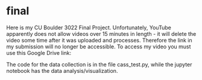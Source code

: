 # final

Here is my CU Boulder 3022 Final Project. Unfortunately, YouTube apparently does not allow videos over 15 minutes in length - it will
delete the video some time after it was uploaded and processes. Therefore the link in my submission will no longer be accessible.
To access my video you must use this Google Drive link:

The code for the data collection is in the file cass_test.py, while the jupyter notebook has the data analysis/visualization.
